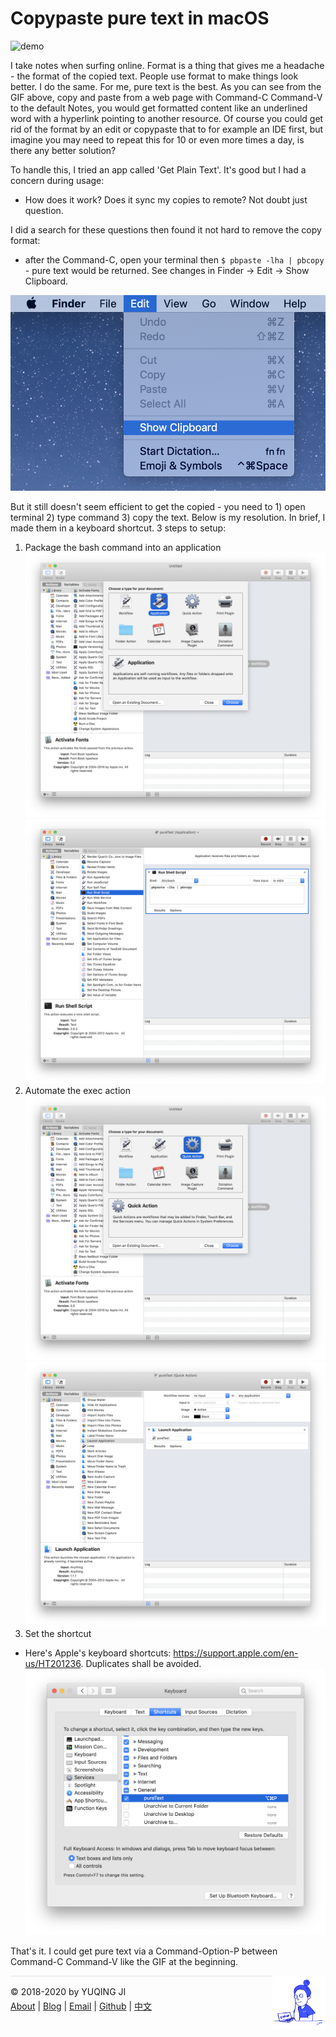 # Copypaste pure text in macOS

![demo](./demo.gif)

I take notes when surfing online. Format is a thing that gives me a headache - the format of the copied text. 
People use format to make things look better. I do the same. For me, pure text is the best. 
As you can see from the GIF above, copy and paste from a web page with Command-C Command-V to the default Notes, you would get formatted content like an underlined word with a hyperlink pointing to another resource.
Of course you could get rid of the format by an edit or copypaste that to for example an IDE first, but imagine you may need to repeat this for 10 or even more times a day, is there any better solution?

To handle this, I tried an app called 'Get Plain Text'. It's good but I had a concern during usage: 
- How does it work? Does it sync my copies to remote? Not doubt just question. 

I did a search for these questions then found it not hard to remove the copy format: 
- after the Command-C, open your terminal then `$ pbpaste -lha | pbcopy` - pure text would be returned. See changes in Finder -> Edit -> Show Clipboard.

![clipboard](clipboard.png)

But it still doesn't seem efficient to get the copied - you need to 1) open terminal 2) type command 3) copy the text. 
Below is my resolution. In brief, I made them in a keyboard shortcut. 3 steps to setup: 

1. Package the bash command into an application
![automator-application-0](automator-application-0.png)
![automator-application-1](automator-application-1.png)
2. Automate the exec action
![automator-quickAction-0](automator-quickAction-0.png)
![automator-quickAction-1](automator-quickAction-1.png)
3. Set the shortcut
- Here's Apple's keyboard shortcuts: https://support.apple.com/en-us/HT201236. Duplicates shall be avoided. 
![shortcut](shortcut.png)

That's it. I could get pure text via a Command-Option-P between Command-C Command-V like the GIF at the beginning.

<div><a href="https://gniquyij.github.io/daily"><img src="https://github.com/gniquyij/gniquyij.github.io/blob/master/avatar.png?raw=true" style="float:right;width:85px;height:85px"/></a></div><div style="border-top:1px solid #e1e4e8;padding-top:16px"></div>
<div>© 2018-2020 by YUQING JI</div>
<div style="padding-top:0.3em"><a href="https://gniquyij.github.io/en/about">About</a> | <a href="https://gniquyij.github.io/">Blog</a> | <a href="mailto:yuqing.ji@outlook.com">Email</a> | <a href="https://github.com/gniquyij">Github</a> | <a href="https://gniquyij.github.io/zh">中文</a></div>